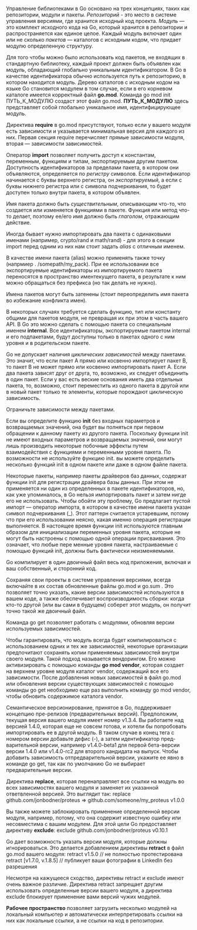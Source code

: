 Управление библиотеками в Go основано на трех концепциях, таких как репо­зитории, модули и пакеты. *Репозиторий* - это место в системе управления версиями, где хранится исходный код проекта.
*Модуль* — это комплект исходного кода на Go, который хранится в репозитории и распространяется как единое целое. Каждый модуль включает один или не­ сколько *пакетов* — каталогов с исходным кодом, что придает модулю опреде­ленную структуру.

Для того чтобы можно было использовать код пакетов, не входящих в стандарт­ную библиотеку, каждый проект должен быть объявлен как *модуль*, обладающий глобально уникальным идентификатором. В Go в качестве идентификатора обычно используется путь к репозиторию, в котором находится модуль. Дерево каталогов с исходным кодом на языке Go становится модулем в том случае, если в его корневом каталоге имеется корректный файл **go.mod**.  Команда go mod init ПУТЬ_К_МОДУЛЮ создаст этот файл go.mod. **ПУТЬ_К_МОДУЛЮ** здесь представляет собой глобально уникальное имя, идентифицирующее модуль.

Директива **require** в go.mod присутствуют, только если у вашего модуля есть зависимости и указывается минимальная версия для каждого из них. Первая секция require перечисляет прямые зависимости модуля, вторая — за­висимости зависимостей. 

Оператор **import** позволяет получить доступ к константам, переменным, функциям и типам, экс­портируемым другим пакетом. Доступность идентификаторов за пре­делами пакета, в котором они объявляются, определяется по *регистру* символов. Если идентификатор начинается с буквы верхнего регистра, он *экспортируемый*, а если с буквы нижнего регистра или с символа подчеркивания, то будет доступен только внутри пакета, в котором объявлен.

Имя пакета должно быть *существительным*, описывающим что-то, что создается или изменяется функциями в пакете. Функция или метод что-то делает, поэтому ее/его имя должно быть *глаголом*, отражающим действие.

Иногда бывает нужно импортировать два пакета с одинаковыми именами (например, crypto/rand и math/rand) - для этого в секции import перед одним из них нам стоит задать *alias* с отличным именем.


В качестве имени пакета (alias) можно применять также точку (напрмиер . /somepath/my_pack). При ее использовании все экспортируемые иден­тификаторы из импортируемого пакета переносятся в пространство иментекущего пакета, в результате к ним можно обращаться без префикса (но так делать не нужно).

Имена пакетов могут быть затенены (стоит переопределить имя пакета во избежание конфликта имен). 

В некоторых случаях требуется сделать функ­цию, тип или константу общими для пакетов мо­дуля, не превращая их при этом в часть вашего API. В Go это можно сделать с помощью пакета со специальным именем **internal**. Все идентификаторы, экспортируемые пакетом
internal и его подпакетами, будут доступны только в пакетах одного с ним уровня и в ро­дительском пакете.

Go не допускает наличия *циклических зависимостей* между пакетами. Это значит, что если пакет A прямо или косвенно импортирует пакет B, то пакет B не может прямо или косвенно импортировать пакет A. Если два пакета за­висят друг от друга, то, возможно, их следует объединить в один пакет. Если у вас есть веские основания иметь два отдельных пакета, то, возможно, стоит переместить из одного пакета в другой или в новый пакет только те элементы, которые порождают циклическую зависимость.

Ограничьте зависимости между пакетами.

Если вы определите функцию **init** без входных параметров и возвращаемых значений, она будет вы­ полняться при первом обращении к данному пакету из другого пакета. Поскольку функции init не имеют входных параметров и возвращаемых значений, они
могут лишь производить некоторые побочные эффекты путем взаимодействия с функциями и переменными уровня пакета. По возможности не используйте функцию init.  вы можете определить несколько функций init в одном пакете или даже в одном файле пакета. 

Некоторые пакеты, например пакеты драйверов баз данных, содержат функции init для регистрации драйвера базы данных. При этом не применяется ни один из определенных в пакете идентификаторов, но, как уже упоминалось, в Go нельзя импортировать пакет и затем нигде его не использовать. Чтобы обойти эту проблему, Go предлагает пустой импорт — оператор импорта, в котором в качестве имени пакета указан символ подчеркивания (_). Этот паттерн считается устаревшим, потому что при его использовании неясно,
какая именно операция регистрации выполняется. В настоящее время функции init используются главным образом для инициа­лизации переменных уровня пакета, которые не могут быть настроены с помо­щью одной операции присваивания. Это означает, что любые пере­
менные уровня пакета, настраиваемые с помощью функций init, должны быть фактически неизменяемыми. 

 Go компилирует в один двоичный файл весь код приложения, включая и ваш собственный, и сторонний код.

Сохраняя свои проекты в системе управления версиями, всегда включайте в их состав обновленные файлы go.mod и go.sum . Это позволяет точно указать, какие версии зависимостей используются в вашем коде, а также обеспечивает воспроизводимость сборки: когда кто-то другой (или вы сами в будущем) соберет этот модуль, он получит точно такой же двоичный файл.

Команда go get позволяет работать с модулями, обновляя версии используемых зависимостей.

Чтобы гарантировать, что модуль всегда будет компилироваться с использова­нием одних и тех же зависимостей, некоторые организации предпочитают со­хранять копии применяемых зависимостей внутри своего модуля. Такой подход называется вендорингом. Его можно активизировать с помощью команды **go mod vendor**, которая создает на верхнем уровне модуля каталог vendor, содержащий все его зависимости. После добавления новых зависимостей в файл go.mod или обновления версии существующих зависимостей с помощью команды go get необходимо еще раз выполнить команду go mod vendor, чтобы обновить содержимое каталога vendor.

Семантическое версионирование, принятое в Go, поддерживает концепцию пре-релизов (предварительных версий). Предположим, текущая версия вашего модуля имеет номер v1.3.4. Вы работаете над версией 1.4.0, которая еще не совсем готова,
и хотели бы попробовать импортировать ее в другой модуль. В таком случае в конец тега с номером версии добавьте дефис (-), а затем идентификатор пред­варительной версии, например v1.4.0-beta1 для первой бета-версии версии 1.4.0
или v1.4.0-rc2 для второго кандидата на выпуск. Чтобы добавить зависимость отпредварительной версии, укажите ее явно в команде go get, так как по умолчанию Go не выбирает предварительные версии.

Директива **replace**, которая перенаправляет все ссылки на модуль во всех зависимостях вашего модуля и заменяет их указанной ответвленной версией. Это выглядит так:
replace github.com/jonbodner/proteus => github.com/someone/my_proteus v1.0.0

Вы также можете заблокировать применение определенной версии модуля, на­пример, потому, что она содержит известную ошибку или несовместима с вашим модулем. Для этой цели Go предоставляет директиву **exclude**:
exclude github.com/jonbodner/proteus v0.10.1

Go дает возможность указать версии модуля, которые должны игнорироваться. Это делается добавлением директивы **retract** в файл go.mod вашего модуля:
retract v1.5.0 // не полностью протестирована
retract [v1.7.0, v.1.8.5] // публикует ваши фотографии в LinkedIn без разрешения

Несмотря на кажущееся сходство, директивы retract и exclude имеют очень важное различие. Директива retract запрещает другим использовать опре­деленные версии вашего модуля, а директива exclude блокирует применение
вами версий чужих модулей.

**Рабочее пространство** позволяет загрузить несколько модулей на локальный компьютер и автоматически интерпретировать ссылки на них как локальные ссылки, а не ссылки на код в репозитории.

